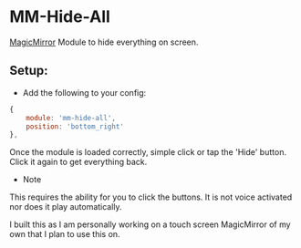 MM-Hide-All
===
[MagicMirror](https://github.com/MichMich/MagicMirror) Module to hide everything on screen.

Setup:
---
* Add the following to your config:
````javascript
{
	module: 'mm-hide-all',
	position: 'bottom_right'
},
````

Once the module is loaded correctly, simple click or tap the 'Hide' button. Click it again to get everything back.

* Note

This requires the ability for you to click the buttons. It is not voice activated nor does it play automatically.

I built this as I am personally working on a touch screen MagicMirror of my own that I plan to use this on.
